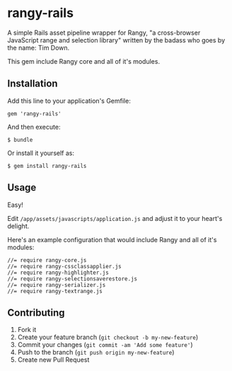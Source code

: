 # rangy-rails

A simple Rails asset pipeline wrapper
for Rangy, "a cross-browser JavaScript range and
selection library" written by the badass who goes by
the name: Tim Down.

This gem include Rangy core and all of it's modules.

## Installation

Add this line to your application's Gemfile:

    gem 'rangy-rails'

And then execute:

    $ bundle

Or install it yourself as:

    $ gem install rangy-rails

## Usage

Easy!

Edit `/app/assets/javascripts/application.js` and adjust it to your heart's delight.

Here's an example configuration that would include Rangy and all of it's modules:

    //= require rangy-core.js
    //= require rangy-cssclassapplier.js
    //= require rangy-highlighter.js
    //= require rangy-selectionsaverestore.js
    //= require rangy-serializer.js
    //= require rangy-textrange.js

## Contributing

1. Fork it
2. Create your feature branch (`git checkout -b my-new-feature`)
3. Commit your changes (`git commit -am 'Add some feature'`)
4. Push to the branch (`git push origin my-new-feature`)
5. Create new Pull Request